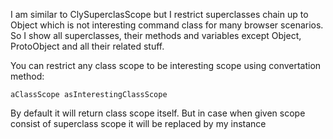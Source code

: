 I am similar to ClySuperclasScope but I restrict superclasses chain up to Object which is not interesting command class for many browser scenarios.
So I show all superclasses, their methods and variables except Object, ProtoObject and all their related stuff.

You can restrict any class scope to be interesting scope using convertation method: 

	aClassScope asInterestingClassScope 

By default it will return class scope itself. But in case when given scope consist of superclass scope it will be replaced by my instance
